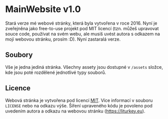 # MainWebsite v1.0
Stará verze mé webové stránky, která byla vytvořena v roce 2016. Nyní je zveřejněna jako free-to-use projekt pod MIT licencí (tzn. můžeš upravovat souce code, používat na svém webu, ale musíš uvést autora s odkazem na mojí webovou stránku, prosím :D). Nyní zastaralá verze.

## Soubory
Vše je jedna jediná stránka. Všechny assety jsou dostupné v `/assets` složce, kde jsou poté rozdělené jednotlivé typy souborů.

## Licence
Webová stránka je vytvořena pod licencí [MIT](https://choosealicense.com/licenses/mit/). Více informací v souboru `LICENSE` nebo na odkazu výše. Šíření upraveného kódu je povoleno pod uvedením autora a odkazu na webovou stránku (https://liturkey.eu).
